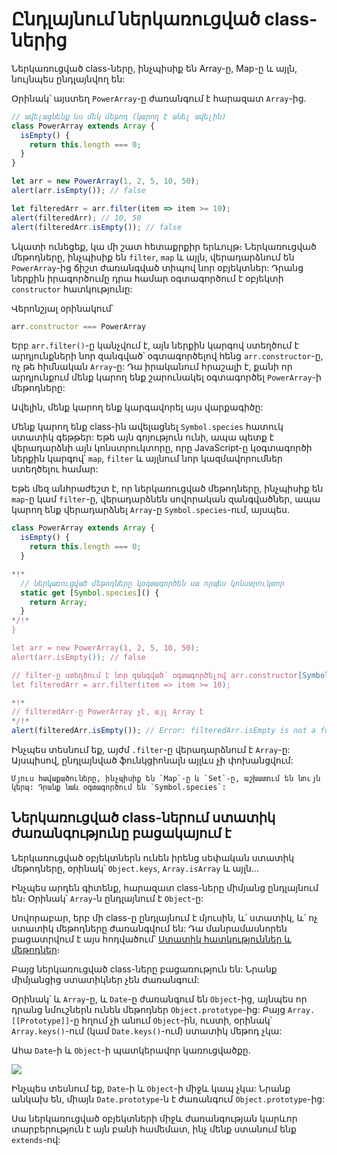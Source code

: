 
# Ընդլայնում ներկառուցված class-ներից 

Ներկառուցված class-ները, ինչպիսիք են Array-ը, Map-ը և այլն, նույնպես ընդլայնվող են:

Օրինակ՝ այստեղ `PowerArray`-ը ժառանգում է հարազատ `Array`-ից.

```js run
// ավելացնենք ևս մեկ մեթոդ (կարող է անել ավելին)
class PowerArray extends Array {
  isEmpty() {
    return this.length === 0;
  }
}

let arr = new PowerArray(1, 2, 5, 10, 50);
alert(arr.isEmpty()); // false

let filteredArr = arr.filter(item => item >= 10);
alert(filteredArr); // 10, 50
alert(filteredArr.isEmpty()); // false
```

Նկատի ունեցեք, կա մի շատ հետաքրքիր երևույթ։ Ներկառուցված մեթոդները, ինչպիսիք են `filter`, `map` և այլն, վերադարձնում են `PowerArray`-ից ճիշտ ժառանգված տիպով նոր օբյեկտներ: Դրանց ներքին իրագործումը դրա համար օգտագործում է օբյեկտի `constructor` հատկությունը:

Վերոնշյալ օրինակում՝
```js
arr.constructor === PowerArray
```

Երբ `arr.filter()`-ը կանչվում է, այն ներքին կարգով ստեղծում է արդյունքների նոր զանգված՝ օգտագործելով հենց `arr.constructor`-ը, ոչ թե հիմնական `Array`-ը: Դա իրականում հրաշալի է, քանի որ արդյունքում մենք կարող ենք շարունակել օգտագործել `PowerArray`-ի մեթոդները:

Ավելին, մենք կարող ենք կարգավորել այս վարքագիծը:

Մենք կարող ենք class-ին ավելացնել `Symbol.species` հատուկ ստատիկ գեթթեր: Եթե այն գոյություն ունի, ապա պետք է վերադարձնի այն կոնստրուկտորը, որը JavaScript-ը կօգտագործի ներքին կարգով՝ `map`, `filter` և այլնում նոր կազմավորումներ ստեղծելու համար:

Եթե մեզ անհրաժեշտ է, որ ներկառուցված մեթոդները, ինչպիսիք են `map`-ը կամ `filter`-ը, վերադարձնեն սովորական զանգվածներ, ապա կարող ենք վերադարձնել `Array`-ը `Symbol.species`-ում, այսպես.

```js run
class PowerArray extends Array {
  isEmpty() {
    return this.length === 0;
  }

*!*
  // ներկառուցված մեթոդները կօգտագործեն սա որպես կոնստրուկտոր
  static get [Symbol.species]() {
    return Array;
  }
*/!*
}

let arr = new PowerArray(1, 2, 5, 10, 50);
alert(arr.isEmpty()); // false

// filter-ը ստեղծում է նոր զանգված՝ օգտագործելով arr.constructor[Symbol.species]-ը որպես կոնստրուկտոր
let filteredArr = arr.filter(item => item >= 10);

*!*
// filteredArr-ը PowerArray չէ, այլ Array է
*/!*
alert(filteredArr.isEmpty()); // Error: filteredArr.isEmpty is not a function
```

Ինչպես տեսնում եք, այժմ `.filter`-ը վերադարձնում է `Array`-ը: Այսպիսով, ընդլայնված ֆունկցիոնալն այլևս չի փոխանցվում:

```smart header="Մյուս հավաքածուները նույն կերպ են աշխատում"
Մյուս հավաքածուները, ինչպիսիք են `Map`-ը և `Set`-ը, աշխատում են նույն կերպ: Դրանք նաև օգտագործում են `Symbol.species`:
```

## Ներկառուցված class-ներում ստատիկ ժառանգությունը բացակայում է

Ներկառուցված օբյեկտներն ունեն իրենց սեփական ստատիկ մեթոդները, օրինակ՝ `Object.keys`, `Array.isArray` և այլն․․․

Ինչպես արդեն գիտենք, հարազատ class-ները միմյանց ընդլայնում են։ Օրինակ՝ `Array`-ն ընդլայնում է `Object`-ը:

Սովորաբար, երբ մի class-ը ընդլայնում է մյուսին, և՛ ստատիկ, և՛ ոչ ստատիկ մեթոդները ժառանգվում են: Դա մանրամասնորեն բացատրվում է այս հոդվածում՝ [Ստատիկ հատկություններ և մեթոդներ](info:static-properties-methods#statics-and-inheritance)։

Բայց ներկառուցված class-ները բացառություն են: Նրանք միմյանցից ստատիկներ չեն ժառանգում:

Օրինակ՝ և `Array`-ը, և `Date`-ը ժառանգում են `Object`-ից, այնպես որ դրանց նմուշներն ունեն մեթոդներ `Object.prototype`-ից: Բայց `Array.[[Prototype]]`-ը հղում չի անում `Object`-ին, ուստի, օրինակ՝ `Array.keys()`-ում (կամ `Date.keys()`-ում) ստատիկ մեթոդ չկա:

Ահա `Date`-ի և `Object`-ի պատկերավոր կառուցվածքը.

![](object-date-inheritance.svg)

Ինչպես տեսնում եք, `Date`-ի և `Object`-ի միջև կապ չկա: Նրանք անկախ են, միայն `Date.prototype`-ն է ժառանգում `Object.prototype`-ից:

Սա ներկառուցված օբյեկտների միջև ժառանգության կարևոր տարբերություն է այն բանի համեմատ, ինչ մենք ստանում ենք `extends`-ով:
